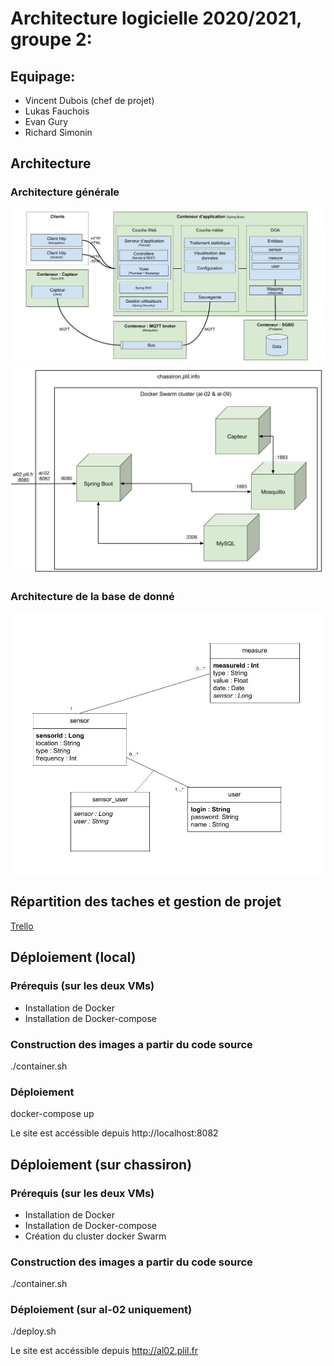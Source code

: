 # Architecture logicielle 2020/2021, groupe 2:

## Equipage:
- Vincent Dubois (chef de projet)
- Lukas Fauchois
- Evan Gury
- Richard Simonin


## Architecture

### Architecture générale
![ScreenShot](./doc/architecture/Architecture.jpg)
![ScreenShot](./doc/architecture/infrastructure.jpg)

### Architecture de la base de donné

<img align="center" src="./doc/architecture/bdd.jpg">


## Répartition des taches et gestion de projet
[Trello](https://trello.com/b/qCbSFUoS/al-grp2)

## Déploiement (local)

### Prérequis (sur les deux VMs)
* Installation de Docker
* Installation de Docker-compose

### Construction des images a partir du code source
./container.sh

### Déploiement
docker-compose up

Le site est accéssible depuis http://localhost:8082

## Déploiement (sur chassiron)

### Prérequis (sur les deux VMs)
* Installation de Docker
* Installation de Docker-compose
* Création du cluster docker Swarm

### Construction des images a partir du code source
./container.sh

### Déploiement (sur al-02 uniquement)
./deploy.sh

Le site est accéssible depuis http://al02.plil.fr